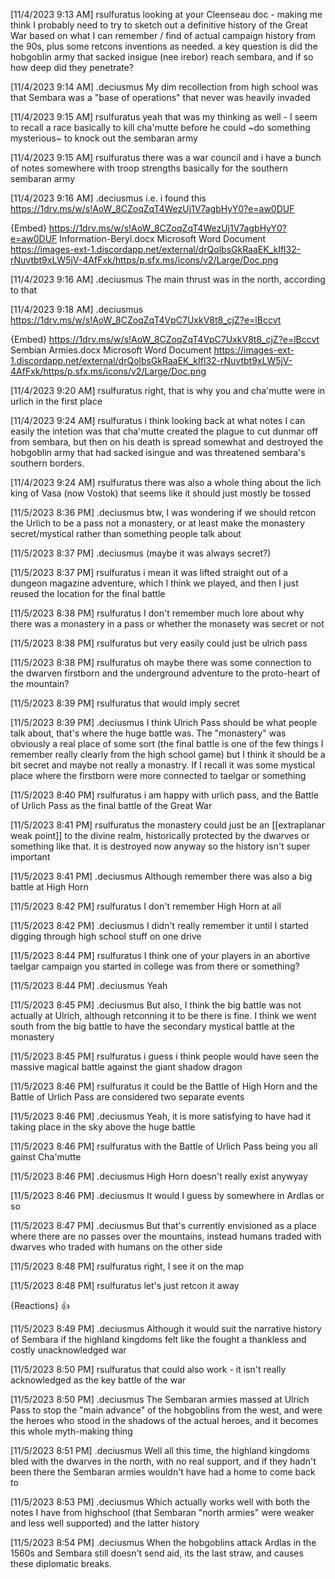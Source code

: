
[11/4/2023 9:13 AM] rsulfuratus
looking at your Cleenseau doc - making me think I probably need to try to sketch out a definitive history of the Great War based on what I can remember / find of actual campaign history from the 90s, plus some retcons inventions as needed. a key question is did the hobgoblin army that sacked insigue (nee irebor) reach sembara, and if so how deep did they penetrate?


[11/4/2023 9:14 AM] .deciusmus
My dim recollection from high school was that Sembara was a "base of operations" that never was heavily invaded


[11/4/2023 9:15 AM] rsulfuratus
yeah that was my thinking as well - I seem to recall a race basically to kill cha'mutte before he could ~do something mysterious~ to knock out the sembaran army


[11/4/2023 9:15 AM] rsulfuratus
there was a war council and i have a bunch of notes somewhere with troop strengths basically for the southern sembaran army


[11/4/2023 9:16 AM] .deciusmus
i.e. i found this
https://1drv.ms/w/s!AoW_8CZoqZqT4WezUj1V7agbHyY0?e=aw0DUF

{Embed}
https://1drv.ms/w/s!AoW_8CZoqZqT4WezUj1V7agbHyY0?e=aw0DUF
Information-Beryl.docx
Microsoft Word Document
https://images-ext-1.discordapp.net/external/drQolbsGkRaaEK_kIfl32-rNuvtbt9xLW5jV-4AfFxk/https/p.sfx.ms/icons/v2/Large/Doc.png


[11/4/2023 9:16 AM] .deciusmus
The main thrust was in the north, according to that


[11/4/2023 9:18 AM] .deciusmus
https://1drv.ms/w/s!AoW_8CZoqZqT4VpC7UxkV8t8_cjZ?e=lBccvt

{Embed}
https://1drv.ms/w/s!AoW_8CZoqZqT4VpC7UxkV8t8_cjZ?e=lBccvt
Sembian Armies.docx
Microsoft Word Document
https://images-ext-1.discordapp.net/external/drQolbsGkRaaEK_kIfl32-rNuvtbt9xLW5jV-4AfFxk/https/p.sfx.ms/icons/v2/Large/Doc.png


[11/4/2023 9:20 AM] rsulfuratus
right, that is why you and cha'mutte were in urlich in the first place


[11/4/2023 9:24 AM] rsulfuratus
i think looking back at what notes I can easily the intetion was that cha'mutte created the plague to cut dunmar off from sembara, but then on his death is spread somewhat and destroyed the hobgoblin army that had sacked isingue and was threatened sembara's southern borders.


[11/4/2023 9:24 AM] rsulfuratus
there was also a whole thing about the lich king of Vasa (now Vostok) that seems like it should just mostly be tossed





[11/5/2023 8:36 PM] .deciusmus
btw, I was wondering if we should retcon the Urlich to be a pass not a monastery, or at least make the monastery secret/mystical rather than something people talk about


[11/5/2023 8:37 PM] .deciusmus
(maybe it was always secret?)


[11/5/2023 8:37 PM] rsulfuratus
i mean it was lifted straight out of a dungeon magazine adventure, which I think we played, and then I just reused the location for the final battle


[11/5/2023 8:38 PM] rsulfuratus
I don't remember much lore about why there was a monastery in a pass or whether the monasety was secret or not


[11/5/2023 8:38 PM] rsulfuratus
but very easily could just be ulrich pass


[11/5/2023 8:38 PM] rsulfuratus
oh maybe there was some connection to the dwarven firstborn and the underground adventure to the proto-heart of the mountain?


[11/5/2023 8:39 PM] rsulfuratus
that would imply secret


[11/5/2023 8:39 PM] .deciusmus
I think Ulrich Pass should be what people talk about, that's where the huge battle was. The "monastery" was obviously a real place of some sort (the final battle is one of the few things I remember really clearly from the high school game) but I think it should be a bit secret and maybe not really a monastry. If I recall it was some mystical place where the firstborn were more connected to taelgar or something


[11/5/2023 8:40 PM] rsulfuratus
i am happy with urlich pass, and the Battle of Urlich Pass as the final battle of the Great War


[11/5/2023 8:41 PM] rsulfuratus
the monastery could just be an [[extraplanar weak point]] to the divine realm, historically protected by the dwarves or something like that. it is destroyed now anyway so the history isn't super important


[11/5/2023 8:41 PM] .deciusmus
Although remember there was also a big battle at High Horn


[11/5/2023 8:42 PM] rsulfuratus
I don't remember High Horn at all


[11/5/2023 8:42 PM] .deciusmus
I didn't really remember it until I started digging through high school stuff on one drive


[11/5/2023 8:44 PM] rsulfuratus
I think one of your players in an abortive taelgar campaign you started in college was from there or something?


[11/5/2023 8:44 PM] .deciusmus
Yeah


[11/5/2023 8:45 PM] .deciusmus
But also, I think the big battle was not actually at Ulrich, although retconning it to be there is fine. I think we went south from the big battle to have the secondary mystical battle at the monastery


[11/5/2023 8:45 PM] rsulfuratus
i guess i think people would have seen the massive magical battle against the giant shadow dragon


[11/5/2023 8:46 PM] rsulfuratus
it could be the Battle of High Horn and the Battle of Urlich Pass are considered two separate events


[11/5/2023 8:46 PM] .deciusmus
Yeah, it is more satisfying to have had it taking place in the sky above the huge battle


[11/5/2023 8:46 PM] rsulfuratus
with the Battle of Urlich Pass being you all gainst Cha'mutte


[11/5/2023 8:46 PM] .deciusmus
High Horn doesn't really exist anywyay


[11/5/2023 8:46 PM] .deciusmus
It would I guess by somewhere in Ardlas or so


[11/5/2023 8:47 PM] .deciusmus
But that's currently envisioned as a place where there are no passes over the mountains, instead humans traded with dwarves who traded with humans on the other side


[11/5/2023 8:48 PM] rsulfuratus
right, I see it on the map


[11/5/2023 8:48 PM] rsulfuratus
let's just retcon it away

{Reactions}
👍

[11/5/2023 8:49 PM] .deciusmus
Although it would suit the narrative history of Sembara if the highland kingdoms felt like the fought a thankless and costly unacknowledged war


[11/5/2023 8:50 PM] rsulfuratus
that could also work - it isn't really acknowledged as the key battle of the war


[11/5/2023 8:50 PM] .deciusmus
The Sembaran armies massed at Ulrich Pass to stop the "main advance" of the hobgoblins from the west, and were the heroes who stood in the shadows of the actual heroes, and it becomes this whole myth-making thing


[11/5/2023 8:51 PM] .deciusmus
Well all this time, the highland kingdoms bled with the dwarves in the north, with no real support, and if they hadn't been there the Sembaran armies wouldn't have had a home to come back to


[11/5/2023 8:53 PM] .deciusmus
Which actually works well with both the notes I have from highschool (that Sembaran "north armies" were weaker and less well supported) and the latter history


[11/5/2023 8:54 PM] .deciusmus
When the hobgoblins attack Ardlas in the 1560s and Sembara still doesn't send aid, its the last straw, and causes these diplomatic breaks.


